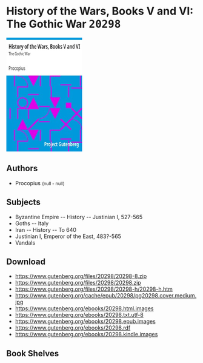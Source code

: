 # History of the Wars, Books V and VI: The Gothic War <kbd>20298</kbd>

![](./cover.medium.jpg "")

## Authors


 - Procopius <small>(null - null)</small>

## Subjects


 - Byzantine Empire -- History -- Justinian I, 527-565
 - Goths -- Italy
 - Iran -- History -- To 640
 - Justinian I, Emperor of the East, 483?-565
 - Vandals

## Download


 - https://www.gutenberg.org/files/20298/20298-8.zip
 - https://www.gutenberg.org/files/20298/20298.zip
 - https://www.gutenberg.org/files/20298/20298-h/20298-h.htm
 - https://www.gutenberg.org/cache/epub/20298/pg20298.cover.medium.jpg
 - https://www.gutenberg.org/ebooks/20298.html.images
 - https://www.gutenberg.org/ebooks/20298.txt.utf-8
 - https://www.gutenberg.org/ebooks/20298.epub.images
 - https://www.gutenberg.org/ebooks/20298.rdf
 - https://www.gutenberg.org/ebooks/20298.kindle.images

## Book Shelves


